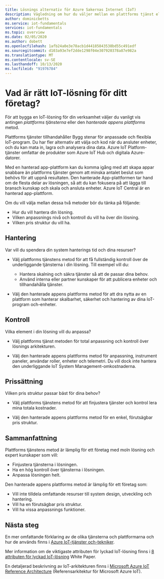 ```yaml
---
title: Lösnings alternativ för Azure Sakernas Internet (IoT)
description: Vägledning om hur du väljer mellan en plattforms tjänst eller en hanterad app Platform-metod för att skapa en IoT-lösning. Platform service-metoden använder tjänster som IoT Hub och digital, dubbla som bygg stenar. Den hanterade appens plattforms metod använder IoT Central för att snabbt komma igång.
author: dominicbetts
ms.service: iot-fundamentals
services: iot-fundamentals
ms.topic: overview
ms.date: 02/05/2020
ms.author: dobett
ms.openlocfilehash: 1afb24a0e3e78acb1d44185843538bd55c491edf
ms.sourcegitcommit: d103a93e7ef2dde1298f04e307920378a87e982a
ms.translationtype: MT
ms.contentlocale: sv-SE
ms.lasthandoff: 10/13/2020
ms.locfileid: "91976784"
---
```

# <a name="what-is-the-right-iot-solution-for-your-business"></a>Vad är rätt IoT-lösning för ditt företag?

För att bygga en IoT-lösning för din verksamhet väljer du vanligt vis antingen *plattforms tjänsterna* eller den *hanterade appens plattforms* metod.

Plattforms tjänster tillhandahåller Bygg stenar för anpassade och flexibla IoT-program. Du har fler alternativ att välja och kod när du ansluter enheter, och du kan mata in, lagra och analysera dina data. Azure IoT Platform-tjänster omfattar de produkter som Azure IoT Hub och digitala Azure-datorer.

Med en hanterad app-plattform kan du komma igång med att skapa appar snabbare än plattforms tjänster genom att minska antalet beslut som behövs för att uppnå resultaten. Den hanterade App-plattformen tar hand om de flesta delar av lösningen, så att du kan fokusera på att lägga till bransch kunskap och skala och ansluta enheter. Azure IoT Central är en hanterad app-plattform.

Om du vill välja mellan dessa två metoder bör du tänka på följande:

- Hur du vill hantera din lösning.
- Vilken anpassnings nivå och kontroll du vill ha över din lösning.
- Vilken pris struktur du vill ha.

## <a name="management"></a>Hantering

Var vill du spendera din system hanterings tid och dina resurser? 

- Välj plattforms tjänstens metod för att få fullständig kontroll över de underliggande tjänsterna i din lösning. Till exempel vill du:

    - Hantera skalning och säkra tjänster så att de passar dina behov.
    - Använd interna eller partner kunskaper för att publicera enheter och tillhandahålla tjänster.

- Välj den hanterade appens plattforms metod för att dra nytta av en plattform som hanterar skalbarhet, säkerhet och hantering av dina IoT-program och-enheter.

## <a name="control"></a>Kontroll

Vilka element i din lösning vill du anpassa?

- Välj plattforms tjänst metoden för total anpassning och kontroll över lösnings arkitekturen.

- Välj den hanterade appens plattforms metod för anpassning, instrument paneler, användar roller, enheter och telemetri. Du vill dock inte hantera den underliggande IoT System Management-omkostnaderna.

## <a name="pricing"></a>Prissättning

Vilken pris struktur passar bäst för dina behov?

- Välj plattforms tjänstens metod för att finjustera tjänster och kontrol lera mina totala kostnader.

- Välj den hanterade appens plattforms metod för en enkel, förutsägbar pris struktur.

## <a name="summary"></a>Sammanfattning

Plattforms tjänstens metod är lämplig för ett företag med moln lösning och expert kunskaper som vill:

- Finjustera tjänsterna i lösningen.
- Ha en hög kontroll över tjänsterna i lösningen.
- Anpassa lösningen helt.

Den hanterade appens plattforms metod är lämplig för ett företag som:

- Vill inte tilldela omfattande resurser till system design, utveckling och hantering.
- Vill ha en förutsägbar pris struktur.
- Vill ha vissa anpassnings funktioner.

## <a name="next-steps"></a>Nästa steg

En mer omfattande förklaring av de olika tjänsterna och plattformarna och hur de används finns i [Azure IoT-tjänster och-tekniker](iot-services-and-technologies.md).

Mer information om de viktigaste attributen för lyckad IoT-lösning finns i [8 attributen för lyckad IoT-lösning](https://aka.ms/8attributes) White Paper.

En detaljerad beskrivning av IoT-arkitekturen finns i [Microsoft Azure IoT Reference Architecture](https://aka.ms/iotrefarchitecture) (Referensarkitektur för Microsoft Azure IoT).
